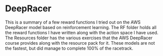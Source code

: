 # DeepRacer

This is a summary of a few reward functions I tried out on the AWS DeepRacer model based on reinforcement learning.
The RF folder holds all the reward functions I have written along with the action space I have used. 
The Resources folder has the various exercises that the AWS DeepRacer course provides along with the resource pack for it.
These models are not the fastest, but did manage to complete 100% of the racetrack. 

